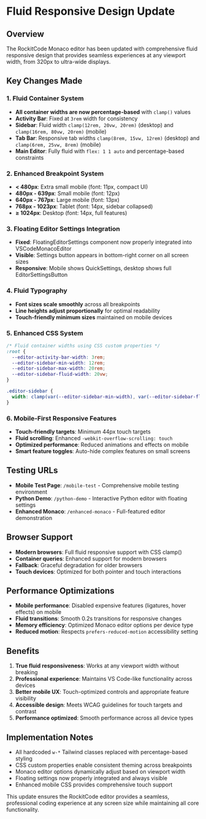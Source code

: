 # Fluid Responsive Design Update

## Overview
The RockitCode Monaco editor has been updated with comprehensive fluid responsive design that provides seamless experiences at any viewport width, from 320px to ultra-wide displays.

## Key Changes Made

### 1. Fluid Container System
- **All container widths are now percentage-based** with `clamp()` values
- **Activity Bar**: Fixed at `3rem` width for consistency
- **Sidebar**: Fluid width `clamp(12rem, 20vw, 20rem)` (desktop) and `clamp(16rem, 80vw, 20rem)` (mobile)
- **Tab Bar**: Responsive tab widths `clamp(8rem, 15vw, 12rem)` (desktop) and `clamp(6rem, 25vw, 8rem)` (mobile)
- **Main Editor**: Fully fluid with `flex: 1 1 auto` and percentage-based constraints

### 2. Enhanced Breakpoint System
- **< 480px**: Extra small mobile (font: 11px, compact UI)
- **480px - 639px**: Small mobile (font: 12px)
- **640px - 767px**: Large mobile (font: 13px)
- **768px - 1023px**: Tablet (font: 14px, sidebar collapsed)
- **≥ 1024px**: Desktop (font: 14px, full features)

### 3. Floating Editor Settings Integration
- **Fixed**: FloatingEditorSettings component now properly integrated into VSCodeMonacoEditor
- **Visible**: Settings button appears in bottom-right corner on all screen sizes
- **Responsive**: Mobile shows QuickSettings, desktop shows full EditorSettingsButton

### 4. Fluid Typography
- **Font sizes scale smoothly** across all breakpoints
- **Line heights adjust proportionally** for optimal readability
- **Touch-friendly minimum sizes** maintained on mobile devices

### 5. Enhanced CSS System
```css
/* Fluid container widths using CSS custom properties */
:root {
  --editor-activity-bar-width: 3rem;
  --editor-sidebar-min-width: 12rem;
  --editor-sidebar-max-width: 20rem;
  --editor-sidebar-fluid-width: 20vw;
}

.editor-sidebar {
  width: clamp(var(--editor-sidebar-min-width), var(--editor-sidebar-fluid-width), var(--editor-sidebar-max-width)) !important;
}
```

### 6. Mobile-First Responsive Features
- **Touch-friendly targets**: Minimum 44px touch targets
- **Fluid scrolling**: Enhanced `-webkit-overflow-scrolling: touch`
- **Optimized performance**: Reduced animations and effects on mobile
- **Smart feature toggles**: Auto-hide complex features on small screens

## Testing URLs
- **Mobile Test Page**: `/mobile-test` - Comprehensive mobile testing environment
- **Python Demo**: `/python-demo` - Interactive Python editor with floating settings
- **Enhanced Monaco**: `/enhanced-monaco` - Full-featured editor demonstration

## Browser Support
- **Modern browsers**: Full fluid responsive support with CSS clamp()
- **Container queries**: Enhanced support for modern browsers
- **Fallback**: Graceful degradation for older browsers
- **Touch devices**: Optimized for both pointer and touch interactions

## Performance Optimizations
- **Mobile performance**: Disabled expensive features (ligatures, hover effects) on mobile
- **Fluid transitions**: Smooth 0.2s transitions for responsive changes
- **Memory efficiency**: Optimized Monaco editor options per device type
- **Reduced motion**: Respects `prefers-reduced-motion` accessibility setting

## Benefits
1. **True fluid responsiveness**: Works at any viewport width without breaking
2. **Professional experience**: Maintains VS Code-like functionality across devices
3. **Better mobile UX**: Touch-optimized controls and appropriate feature visibility
4. **Accessible design**: Meets WCAG guidelines for touch targets and contrast
5. **Performance optimized**: Smooth performance across all device types

## Implementation Notes
- All hardcoded `w-*` Tailwind classes replaced with percentage-based styling
- CSS custom properties enable consistent theming across breakpoints
- Monaco editor options dynamically adjust based on viewport width
- Floating settings now properly integrated and always visible
- Enhanced mobile CSS provides comprehensive touch support

This update ensures the RockitCode editor provides a seamless, professional coding experience at any screen size while maintaining all core functionality.
